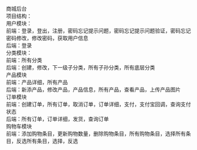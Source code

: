 商城后台<br/>
项目结构：<br/>
用户模块：<br/>
    前端：登录，登出，注册，密码忘记提示问题，密码忘记提示问题验证，密码忘记密码修改，修改密码，获取用户信息<br/>
    后端：登录<br/>
分类模块：<br/>
    前端：所有分类<br/>
    后端：创建，修改，下一级子分类，所有子孙分类，所有底层分类<br/>
产品模块<br/>
    前端：产品详细，所有产品<br/>
    后端：新添产品，修改产品，产品信息，所有产品，查看产品，上传产品图片<br/>
订单模块<br/>
    前端：创建订单，所有订单，取消订单，订单详细，支付，支付宝回调，查询支付状态<br/>
    后端：所有订单，订单详细，发货，查询订单<br/>
购物车模块<br/>
    前端：添加购物条目，更新购物数量，删除购物条目，所有购物条目，选择所有条目，反选所有条目，选择，反选<br/>
